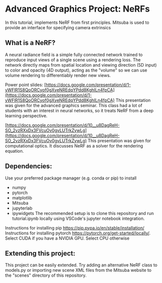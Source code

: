# Advanced Graphics Project: NeRFs
In this tutorial, implements NeRF from first principles. Mitsuba is used to provide an interface for specifying camera extrinsics

## What is a NeRF?

A neural radiance field is a simple fully connected network trained to reproduce input views of a single scene using a rendering loss. The network directly maps from spatial location and viewing direction (5D input) to color and opacity (4D output), acting as the "volume" so we can use volume rendering to differentiably render new views.

Power point slides:
[https://docs.google.com/presentation/d/1-yWFlR1S8QoORCyof0gXyeNREdqYPdd8KghILn4fpCA](https://docs.google.com/presentation/d/1-yWFlR1S8QoORCyof0gXyeNREdqYPdd8KghILn4fpCA)
This presentation was given for the advanced graphics seminar. This class had a lot of students with an interest in neural networks, so it treats NeRF from a deep learning perspective.

[https://docs.google.com/presentation/d/10__u8DagReH-SO_2vzRXxDx3FVcuOv0gvLUTrkZywLg](https://docs.google.com/presentation/d/10__u8DagReH-SO_2vzRXxDx3FVcuOv0gvLUTrkZywLg)
This presentation was given for computational optics. It discusses NeRF as a solver for the rendering equation.

## Dependencies:
Use your preferred package manager (e.g. conda or pip) to install
* numpy
* pytorch
* matplotlib
* Mitsuba
* jupyterlab
* ipywidgets
The recommended setup is to clone this repository and run tutorial.ipynb locally using VSCode's jupyter notebook integration.

Instructions for installing pip https://pip.pypa.io/en/stable/installation/
Instructions for installing pytorch https://pytorch.org/get-started/locally/. Select CUDA if you have a NVIDIA GPU. Select CPU otherwise

## Extending this project:
This project can be easily extended. Try adding an alternative NeRF class to models.py or importing new scene XML files from the Mitsuba website to the "scenes"
directory of this repository.
